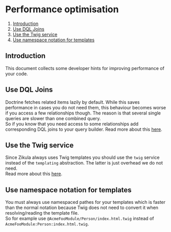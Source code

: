 # Performance optimisation

1. [Introduction](#introduction)
2. [Use DQL Joins](#usedqljoins)
3. [Use the Twig service](#usethetwigservice)
4. [Use namespace notation for templates](#usenamespacenotation)

<a name="introduction"></a>
## Introduction

This document collects some developer hints for improving performance of your code.

<a name="usedqljoins"></a>
## Use DQL Joins

Doctrine fetches related items lazily by default. While this saves performance in cases you do not need them,
this behaviour becomes worse if you access a few relationships though. The reason is that several single queries
are slower than one combined query.  
So if you know that you need access to some relationships add corresponding DQL joins to your query builder.
Read more about this [here](https://www.doctrine-project.org/projects/doctrine-orm/en/2.7/reference/dql-doctrine-query-language.html#joins).

<a name="usethetwigservice"></a>
## Use the Twig service

Since Zikula always uses Twig templates you should use the `twig` service instead of the `templating` abstraction.
The latter is just overhead we do not need.  
Read more about this [here](https://symfony.com/blog/new-in-symfony-2-7-twig-as-a-first-class-citizen).

<a name="usenamespacenotation"></a>
## Use namespace notation for templates

You must always use namespaced pathes for your templates which is faster than the normal notation because Twig
does not need to convert it when resolving/reading the template file.  
So for example use `@AcmeFooModule/Person/index.html.twig` instead of `AcmeFooModule:Person:index.html.twig`.
